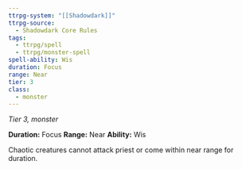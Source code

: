 ```yaml
---
ttrpg-system: "[[Shadowdark]]"
ttrpg-source:
  - Shadowdark Core Rules
tags:
  - ttrpg/spell
  - ttrpg/monster-spell
spell-ability: Wis
duration: Focus
range: Near
tier: 3
class:
  - monster
---
```

*Tier 3, monster*

**Duration:** Focus
**Range:** Near
**Ability:** Wis

Chaotic creatures cannot attack priest or come within near range for duration.

